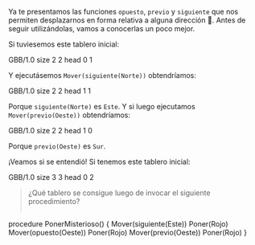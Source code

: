 Ya te presentamos las funciones `opuesto`, `previo` y `siguiente` que nos permiten desplazarnos en forma relativa a alguna dirección :exploding_head:. Antes de seguir utilizándolas, vamos a conocerlas un poco mejor.

Si tuviesemos este tablero inicial:

<gs-board>
  GBB/1.0
    size 2 2
    head 0 1
</gs-board>

Y ejecutásemos `Mover(siguiente(Norte))` obtendríamos:

<gs-board>
  GBB/1.0
    size 2 2
    head 1 1
</gs-board>

Porque `siguiente(Norte)` es `Este`. Y si luego ejecutamos `Mover(previo(Oeste))` obtendríamos:

<gs-board>
  GBB/1.0
    size 2 2
    head 1 0
</gs-board>

Porque `previo(Oeste)` es `Sur`.

¡Veamos si se entendió! Si tenemos este tablero inicial:

<gs-board>
  GBB/1.0
    size 3 3
    head 0 2
</gs-board>

> ¿Qué tablero se consigue luego de invocar el siguiente procedimiento?
>
>```gobstones
procedure PonerMisterioso() {
  Mover(siguiente(Este))
  Poner(Rojo)
  Mover(opuesto(Oeste))
  Poner(Rojo)
  Mover(previo(Oeste))
  Poner(Rojo)
}